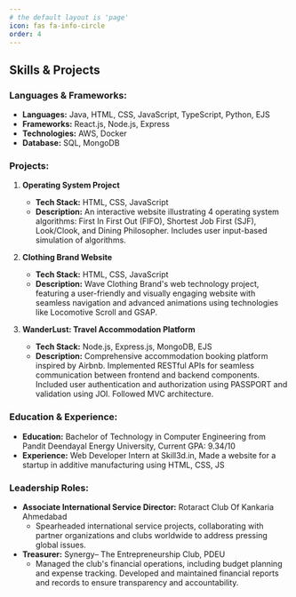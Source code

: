 ```yaml
---
# the default layout is 'page'
icon: fas fa-info-circle
order: 4
---
```


<!-- > Add Markdown syntax content to file `_tabs/about.md`{: .filepath } and it will show up on this page.
{: .prompt-tip } -->


## Skills & Projects

### Languages & Frameworks:
- **Languages:** Java, HTML, CSS, JavaScript, TypeScript, Python, EJS
- **Frameworks:** React.js, Node.js, Express
- **Technologies:** AWS, Docker
- **Database:** SQL, MongoDB


### Projects:
1. **Operating System Project**
   - **Tech Stack:** HTML, CSS, JavaScript
   - **Description:** An interactive website illustrating 4 operating system algorithms: First In First Out (FIFO), Shortest Job First (SJF), Look/Clook, and Dining Philosopher. Includes user input-based simulation of algorithms.

2. **Clothing Brand Website**
   - **Tech Stack:** HTML, CSS, JavaScript
   - **Description:** Wave Clothing Brand's web technology project, featuring a user-friendly and visually engaging website with seamless navigation and advanced animations using technologies like Locomotive Scroll and GSAP.

3. **WanderLust: Travel Accommodation Platform**
   - **Tech Stack:** Node.js, Express.js, MongoDB, EJS
   - **Description:** Comprehensive accommodation booking platform inspired by Airbnb. Implemented RESTful APIs for seamless communication between frontend and backend components. Included user authentication and authorization using PASSPORT and validation using JOI. Followed MVC architecture.

### Education & Experience:
- **Education:** Bachelor of Technology in Computer Engineering from Pandit Deendayal Energy University, Current GPA: 9.34/10
- **Experience:** Web Developer Intern at Skill3d.in, Made a website for a startup in additive manufacturing using HTML, CSS, JS

### Leadership Roles:
- **Associate International Service Director:** Rotaract Club Of Kankaria Ahmedabad
  - Spearheaded international service projects, collaborating with partner organizations and clubs worldwide to address pressing global issues.
- **Treasurer:** Synergy– The Entrepreneurship Club, PDEU
  - Managed the club's financial operations, including budget planning and expense tracking. Developed and maintained financial reports and records to ensure transparency and accountability.
